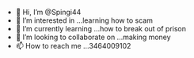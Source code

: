 - 👋 Hi, I’m @Spingi44
- 👀 I’m interested in ...learning how to scam
- 🌱 I’m currently learning ...how to break out of prison
- 💞️ I’m looking to collaborate on ...making money
- 📫 How to reach me ...3464009102

<!---
Spingi44/Spingi44 is a ✨ special ✨ repository because its `README.md` (this file) appears on your GitHub profile.
You can click the Preview link to take a look at your changes.
--->
